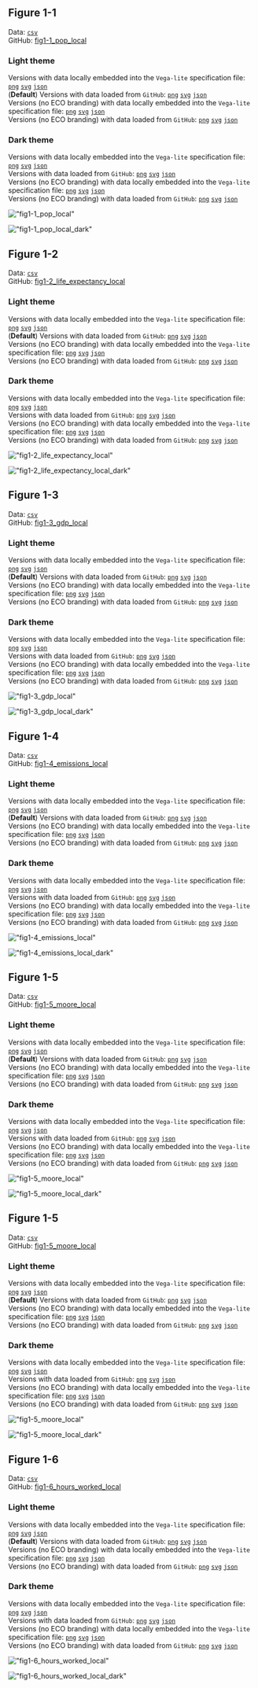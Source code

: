 ## Figure 1-1  

Data: [`csv`](data/fig1-1_pop_local.csv)  
GitHub: [fig1-1_pop_local](https://github.com/EconomicsObservatory/ECOvisualisations/tree/main/articles/issue-3)  

### Light theme  

Versions with data locally embedded into the `Vega-lite` specification file: [`png`](visualisation/fig1-1_pop_local_local.png) [`svg`](visualisation/fig1-1_pop_local_local.svg) [`json`](visualisation/fig1-1_pop_local_local.json)   
 (**Default**) Versions with data loaded from `GitHub`: [`png`](visualisation/fig1-1_pop_local.png) [`svg`](visualisation/fig1-1_pop_local.svg) [`json`](visualisation/fig1-1_pop_local.json)  
Versions (no ECO branding) with data locally embedded into the `Vega-lite` specification file: [`png`](visualisation/fig1-1_pop_local_local_no_branding.png) [`svg`](visualisation/fig1-1_pop_local_local_no_branding.svg) [`json`](visualisation/fig1-1_pop_local_local_no_branding.json)   
Versions (no ECO branding) with data loaded from `GitHub`: [`png`](visualisation/fig1-1_pop_local_no_branding.png) [`svg`](visualisation/fig1-1_pop_local_no_branding.svg) [`json`](visualisation/fig1-1_pop_local_no_branding.json)   

### Dark theme  

Versions with data locally embedded into the `Vega-lite` specification file: [`png`](visualisation/fig1-1_pop_local_local_dark.png) [`svg`](visualisation/fig1-1_pop_local_local_dark.svg) [`json`](visualisation/fig1-1_pop_local_local_dark.json)   
 Versions with data loaded from `GitHub`: [`png`](visualisation/fig1-1_pop_local_dark.png) [`svg`](visualisation/fig1-1_pop_local_dark.svg) [`json`](visualisation/fig1-1_pop_local_dark.json)  
Versions (no ECO branding) with data locally embedded into the `Vega-lite` specification file: [`png`](visualisation/fig1-1_pop_local_local_no_branding_dark.png) [`svg`](visualisation/fig1-1_pop_local_local_no_branding_dark.svg) [`json`](visualisation/fig1-1_pop_local_local_no_branding_dark.json)   
Versions (no ECO branding) with data loaded from `GitHub`: [`png`](visualisation/fig1-1_pop_local_no_branding_dark.png) [`svg`](visualisation/fig1-1_pop_local_no_branding_dark.svg) [`json`](visualisation/fig1-1_pop_local_no_branding_dark.json)   

!["fig1-1_pop_local"](visualisation/fig1-1_pop_local.png "fig1-1_pop_local")

  

!["fig1-1_pop_local_dark"](visualisation/fig1-1_pop_local_dark.png "fig1-1_pop_local")

## Figure 1-2  

Data: [`csv`](data/fig1-2_life_expectancy_local.csv)  
GitHub: [fig1-2_life_expectancy_local](https://github.com/EconomicsObservatory/ECOvisualisations/tree/main/articles/issue-3)  

### Light theme  

Versions with data locally embedded into the `Vega-lite` specification file: [`png`](visualisation/fig1-2_life_expectancy_local_local.png) [`svg`](visualisation/fig1-2_life_expectancy_local_local.svg) [`json`](visualisation/fig1-2_life_expectancy_local_local.json)   
 (**Default**) Versions with data loaded from `GitHub`: [`png`](visualisation/fig1-2_life_expectancy_local.png) [`svg`](visualisation/fig1-2_life_expectancy_local.svg) [`json`](visualisation/fig1-2_life_expectancy_local.json)  
Versions (no ECO branding) with data locally embedded into the `Vega-lite` specification file: [`png`](visualisation/fig1-2_life_expectancy_local_local_no_branding.png) [`svg`](visualisation/fig1-2_life_expectancy_local_local_no_branding.svg) [`json`](visualisation/fig1-2_life_expectancy_local_local_no_branding.json)   
Versions (no ECO branding) with data loaded from `GitHub`: [`png`](visualisation/fig1-2_life_expectancy_local_no_branding.png) [`svg`](visualisation/fig1-2_life_expectancy_local_no_branding.svg) [`json`](visualisation/fig1-2_life_expectancy_local_no_branding.json)   

### Dark theme  

Versions with data locally embedded into the `Vega-lite` specification file: [`png`](visualisation/fig1-2_life_expectancy_local_local_dark.png) [`svg`](visualisation/fig1-2_life_expectancy_local_local_dark.svg) [`json`](visualisation/fig1-2_life_expectancy_local_local_dark.json)   
 Versions with data loaded from `GitHub`: [`png`](visualisation/fig1-2_life_expectancy_local_dark.png) [`svg`](visualisation/fig1-2_life_expectancy_local_dark.svg) [`json`](visualisation/fig1-2_life_expectancy_local_dark.json)  
Versions (no ECO branding) with data locally embedded into the `Vega-lite` specification file: [`png`](visualisation/fig1-2_life_expectancy_local_local_no_branding_dark.png) [`svg`](visualisation/fig1-2_life_expectancy_local_local_no_branding_dark.svg) [`json`](visualisation/fig1-2_life_expectancy_local_local_no_branding_dark.json)   
Versions (no ECO branding) with data loaded from `GitHub`: [`png`](visualisation/fig1-2_life_expectancy_local_no_branding_dark.png) [`svg`](visualisation/fig1-2_life_expectancy_local_no_branding_dark.svg) [`json`](visualisation/fig1-2_life_expectancy_local_no_branding_dark.json)   

!["fig1-2_life_expectancy_local"](visualisation/fig1-2_life_expectancy_local.png "fig1-2_life_expectancy_local")

  

!["fig1-2_life_expectancy_local_dark"](visualisation/fig1-2_life_expectancy_local_dark.png "fig1-2_life_expectancy_local")

## Figure 1-3  

Data: [`csv`](data/fig1-3_gdp_local.csv)  
GitHub: [fig1-3_gdp_local](https://github.com/EconomicsObservatory/ECOvisualisations/tree/main/articles/issue-3)  

### Light theme  

Versions with data locally embedded into the `Vega-lite` specification file: [`png`](visualisation/fig1-3_gdp_local_local.png) [`svg`](visualisation/fig1-3_gdp_local_local.svg) [`json`](visualisation/fig1-3_gdp_local_local.json)   
 (**Default**) Versions with data loaded from `GitHub`: [`png`](visualisation/fig1-3_gdp_local.png) [`svg`](visualisation/fig1-3_gdp_local.svg) [`json`](visualisation/fig1-3_gdp_local.json)  
Versions (no ECO branding) with data locally embedded into the `Vega-lite` specification file: [`png`](visualisation/fig1-3_gdp_local_local_no_branding.png) [`svg`](visualisation/fig1-3_gdp_local_local_no_branding.svg) [`json`](visualisation/fig1-3_gdp_local_local_no_branding.json)   
Versions (no ECO branding) with data loaded from `GitHub`: [`png`](visualisation/fig1-3_gdp_local_no_branding.png) [`svg`](visualisation/fig1-3_gdp_local_no_branding.svg) [`json`](visualisation/fig1-3_gdp_local_no_branding.json)   

### Dark theme  

Versions with data locally embedded into the `Vega-lite` specification file: [`png`](visualisation/fig1-3_gdp_local_local_dark.png) [`svg`](visualisation/fig1-3_gdp_local_local_dark.svg) [`json`](visualisation/fig1-3_gdp_local_local_dark.json)   
 Versions with data loaded from `GitHub`: [`png`](visualisation/fig1-3_gdp_local_dark.png) [`svg`](visualisation/fig1-3_gdp_local_dark.svg) [`json`](visualisation/fig1-3_gdp_local_dark.json)  
Versions (no ECO branding) with data locally embedded into the `Vega-lite` specification file: [`png`](visualisation/fig1-3_gdp_local_local_no_branding_dark.png) [`svg`](visualisation/fig1-3_gdp_local_local_no_branding_dark.svg) [`json`](visualisation/fig1-3_gdp_local_local_no_branding_dark.json)   
Versions (no ECO branding) with data loaded from `GitHub`: [`png`](visualisation/fig1-3_gdp_local_no_branding_dark.png) [`svg`](visualisation/fig1-3_gdp_local_no_branding_dark.svg) [`json`](visualisation/fig1-3_gdp_local_no_branding_dark.json)   

!["fig1-3_gdp_local"](visualisation/fig1-3_gdp_local.png "fig1-3_gdp_local")

  

!["fig1-3_gdp_local_dark"](visualisation/fig1-3_gdp_local_dark.png "fig1-3_gdp_local")

## Figure 1-4  

Data: [`csv`](data/fig1-4_emissions_local.csv)  
GitHub: [fig1-4_emissions_local](https://github.com/EconomicsObservatory/ECOvisualisations/tree/main/articles/issue-3)  

### Light theme  

Versions with data locally embedded into the `Vega-lite` specification file: [`png`](visualisation/fig1-4_emissions_local_local.png) [`svg`](visualisation/fig1-4_emissions_local_local.svg) [`json`](visualisation/fig1-4_emissions_local_local.json)   
 (**Default**) Versions with data loaded from `GitHub`: [`png`](visualisation/fig1-4_emissions_local.png) [`svg`](visualisation/fig1-4_emissions_local.svg) [`json`](visualisation/fig1-4_emissions_local.json)  
Versions (no ECO branding) with data locally embedded into the `Vega-lite` specification file: [`png`](visualisation/fig1-4_emissions_local_local_no_branding.png) [`svg`](visualisation/fig1-4_emissions_local_local_no_branding.svg) [`json`](visualisation/fig1-4_emissions_local_local_no_branding.json)   
Versions (no ECO branding) with data loaded from `GitHub`: [`png`](visualisation/fig1-4_emissions_local_no_branding.png) [`svg`](visualisation/fig1-4_emissions_local_no_branding.svg) [`json`](visualisation/fig1-4_emissions_local_no_branding.json)   

### Dark theme  

Versions with data locally embedded into the `Vega-lite` specification file: [`png`](visualisation/fig1-4_emissions_local_local_dark.png) [`svg`](visualisation/fig1-4_emissions_local_local_dark.svg) [`json`](visualisation/fig1-4_emissions_local_local_dark.json)   
 Versions with data loaded from `GitHub`: [`png`](visualisation/fig1-4_emissions_local_dark.png) [`svg`](visualisation/fig1-4_emissions_local_dark.svg) [`json`](visualisation/fig1-4_emissions_local_dark.json)  
Versions (no ECO branding) with data locally embedded into the `Vega-lite` specification file: [`png`](visualisation/fig1-4_emissions_local_local_no_branding_dark.png) [`svg`](visualisation/fig1-4_emissions_local_local_no_branding_dark.svg) [`json`](visualisation/fig1-4_emissions_local_local_no_branding_dark.json)   
Versions (no ECO branding) with data loaded from `GitHub`: [`png`](visualisation/fig1-4_emissions_local_no_branding_dark.png) [`svg`](visualisation/fig1-4_emissions_local_no_branding_dark.svg) [`json`](visualisation/fig1-4_emissions_local_no_branding_dark.json)   

!["fig1-4_emissions_local"](visualisation/fig1-4_emissions_local.png "fig1-4_emissions_local")

  

!["fig1-4_emissions_local_dark"](visualisation/fig1-4_emissions_local_dark.png "fig1-4_emissions_local")

## Figure 1-5  

Data: [`csv`](data/fig1-5_moore_local.csv)  
GitHub: [fig1-5_moore_local](https://github.com/EconomicsObservatory/ECOvisualisations/tree/main/articles/issue-3)  

### Light theme  

Versions with data locally embedded into the `Vega-lite` specification file: [`png`](visualisation/fig1-5_moore_local_local.png) [`svg`](visualisation/fig1-5_moore_local_local.svg) [`json`](visualisation/fig1-5_moore_local_local.json)   
 (**Default**) Versions with data loaded from `GitHub`: [`png`](visualisation/fig1-5_moore_local.png) [`svg`](visualisation/fig1-5_moore_local.svg) [`json`](visualisation/fig1-5_moore_local.json)  
Versions (no ECO branding) with data locally embedded into the `Vega-lite` specification file: [`png`](visualisation/fig1-5_moore_local_local_no_branding.png) [`svg`](visualisation/fig1-5_moore_local_local_no_branding.svg) [`json`](visualisation/fig1-5_moore_local_local_no_branding.json)   
Versions (no ECO branding) with data loaded from `GitHub`: [`png`](visualisation/fig1-5_moore_local_no_branding.png) [`svg`](visualisation/fig1-5_moore_local_no_branding.svg) [`json`](visualisation/fig1-5_moore_local_no_branding.json)   

### Dark theme  

Versions with data locally embedded into the `Vega-lite` specification file: [`png`](visualisation/fig1-5_moore_local_local_dark.png) [`svg`](visualisation/fig1-5_moore_local_local_dark.svg) [`json`](visualisation/fig1-5_moore_local_local_dark.json)   
 Versions with data loaded from `GitHub`: [`png`](visualisation/fig1-5_moore_local_dark.png) [`svg`](visualisation/fig1-5_moore_local_dark.svg) [`json`](visualisation/fig1-5_moore_local_dark.json)  
Versions (no ECO branding) with data locally embedded into the `Vega-lite` specification file: [`png`](visualisation/fig1-5_moore_local_local_no_branding_dark.png) [`svg`](visualisation/fig1-5_moore_local_local_no_branding_dark.svg) [`json`](visualisation/fig1-5_moore_local_local_no_branding_dark.json)   
Versions (no ECO branding) with data loaded from `GitHub`: [`png`](visualisation/fig1-5_moore_local_no_branding_dark.png) [`svg`](visualisation/fig1-5_moore_local_no_branding_dark.svg) [`json`](visualisation/fig1-5_moore_local_no_branding_dark.json)   

!["fig1-5_moore_local"](visualisation/fig1-5_moore_local.png "fig1-5_moore_local")

  

!["fig1-5_moore_local_dark"](visualisation/fig1-5_moore_local_dark.png "fig1-5_moore_local")

## Figure 1-5  

Data: [`csv`](data/fig1-5_moore_local.csv)  
GitHub: [fig1-5_moore_local](https://github.com/EconomicsObservatory/ECOvisualisations/tree/main/articles/issue-3)  

### Light theme  

Versions with data locally embedded into the `Vega-lite` specification file: [`png`](visualisation/fig1-5_moore_local_local.png) [`svg`](visualisation/fig1-5_moore_local_local.svg) [`json`](visualisation/fig1-5_moore_local_local.json)   
 (**Default**) Versions with data loaded from `GitHub`: [`png`](visualisation/fig1-5_moore_local.png) [`svg`](visualisation/fig1-5_moore_local.svg) [`json`](visualisation/fig1-5_moore_local.json)  
Versions (no ECO branding) with data locally embedded into the `Vega-lite` specification file: [`png`](visualisation/fig1-5_moore_local_local_no_branding.png) [`svg`](visualisation/fig1-5_moore_local_local_no_branding.svg) [`json`](visualisation/fig1-5_moore_local_local_no_branding.json)   
Versions (no ECO branding) with data loaded from `GitHub`: [`png`](visualisation/fig1-5_moore_local_no_branding.png) [`svg`](visualisation/fig1-5_moore_local_no_branding.svg) [`json`](visualisation/fig1-5_moore_local_no_branding.json)   

### Dark theme  

Versions with data locally embedded into the `Vega-lite` specification file: [`png`](visualisation/fig1-5_moore_local_local_dark.png) [`svg`](visualisation/fig1-5_moore_local_local_dark.svg) [`json`](visualisation/fig1-5_moore_local_local_dark.json)   
 Versions with data loaded from `GitHub`: [`png`](visualisation/fig1-5_moore_local_dark.png) [`svg`](visualisation/fig1-5_moore_local_dark.svg) [`json`](visualisation/fig1-5_moore_local_dark.json)  
Versions (no ECO branding) with data locally embedded into the `Vega-lite` specification file: [`png`](visualisation/fig1-5_moore_local_local_no_branding_dark.png) [`svg`](visualisation/fig1-5_moore_local_local_no_branding_dark.svg) [`json`](visualisation/fig1-5_moore_local_local_no_branding_dark.json)   
Versions (no ECO branding) with data loaded from `GitHub`: [`png`](visualisation/fig1-5_moore_local_no_branding_dark.png) [`svg`](visualisation/fig1-5_moore_local_no_branding_dark.svg) [`json`](visualisation/fig1-5_moore_local_no_branding_dark.json)   

!["fig1-5_moore_local"](visualisation/fig1-5_moore_local.png "fig1-5_moore_local")

  

!["fig1-5_moore_local_dark"](visualisation/fig1-5_moore_local_dark.png "fig1-5_moore_local")

## Figure 1-6  

Data: [`csv`](data/fig1-6_hours_worked_local.csv)  
GitHub: [fig1-6_hours_worked_local](https://github.com/EconomicsObservatory/ECOvisualisations/tree/main/articles/issue-3)  

### Light theme  

Versions with data locally embedded into the `Vega-lite` specification file: [`png`](visualisation/fig1-6_hours_worked_local_local.png) [`svg`](visualisation/fig1-6_hours_worked_local_local.svg) [`json`](visualisation/fig1-6_hours_worked_local_local.json)   
 (**Default**) Versions with data loaded from `GitHub`: [`png`](visualisation/fig1-6_hours_worked_local.png) [`svg`](visualisation/fig1-6_hours_worked_local.svg) [`json`](visualisation/fig1-6_hours_worked_local.json)  
Versions (no ECO branding) with data locally embedded into the `Vega-lite` specification file: [`png`](visualisation/fig1-6_hours_worked_local_local_no_branding.png) [`svg`](visualisation/fig1-6_hours_worked_local_local_no_branding.svg) [`json`](visualisation/fig1-6_hours_worked_local_local_no_branding.json)   
Versions (no ECO branding) with data loaded from `GitHub`: [`png`](visualisation/fig1-6_hours_worked_local_no_branding.png) [`svg`](visualisation/fig1-6_hours_worked_local_no_branding.svg) [`json`](visualisation/fig1-6_hours_worked_local_no_branding.json)   

### Dark theme  

Versions with data locally embedded into the `Vega-lite` specification file: [`png`](visualisation/fig1-6_hours_worked_local_local_dark.png) [`svg`](visualisation/fig1-6_hours_worked_local_local_dark.svg) [`json`](visualisation/fig1-6_hours_worked_local_local_dark.json)   
 Versions with data loaded from `GitHub`: [`png`](visualisation/fig1-6_hours_worked_local_dark.png) [`svg`](visualisation/fig1-6_hours_worked_local_dark.svg) [`json`](visualisation/fig1-6_hours_worked_local_dark.json)  
Versions (no ECO branding) with data locally embedded into the `Vega-lite` specification file: [`png`](visualisation/fig1-6_hours_worked_local_local_no_branding_dark.png) [`svg`](visualisation/fig1-6_hours_worked_local_local_no_branding_dark.svg) [`json`](visualisation/fig1-6_hours_worked_local_local_no_branding_dark.json)   
Versions (no ECO branding) with data loaded from `GitHub`: [`png`](visualisation/fig1-6_hours_worked_local_no_branding_dark.png) [`svg`](visualisation/fig1-6_hours_worked_local_no_branding_dark.svg) [`json`](visualisation/fig1-6_hours_worked_local_no_branding_dark.json)   

!["fig1-6_hours_worked_local"](visualisation/fig1-6_hours_worked_local.png "fig1-6_hours_worked_local")

  

!["fig1-6_hours_worked_local_dark"](visualisation/fig1-6_hours_worked_local_dark.png "fig1-6_hours_worked_local")

